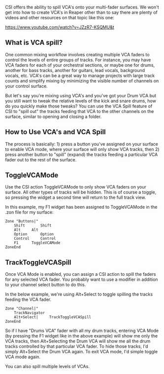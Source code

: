 CSI offers the ability to spill VCA's onto your multi-fader surfaces. We won't get into how to create VCA's in Reaper other than to say there are plenty of videos and other resources on that topic like this one:

https://www.youtube.com/watch?v=JZzR7-KSQMU&t

## What is VCA spill? 
One common mixing workflow involves creating multiple VCA faders to control the levels of entire groups of tracks. For instance, you may have VCA faders for each of your orchestral sections, or maybe one for drums, another for bass tracks, another for guitars, lead vocals, background vocals, etc. VCA's can be a great way to manage projects with large track counts and simplify mixing by minimizing the visible number of channels on your control surface.

But let's say you're mixing using VCA's and you've got your Drum VCA but you still want to tweak the relative levels of the kick and snare drums, how do you quickly make those tweaks? You can use the VCA Spill feature of CSI to "spill out" the tracks feeding that VCA to the other channels on the surface, similar to opening and closing a folder.

## How to Use VCA's and VCA Spill
The process is basically: 1) press a button you've assigned on your surface to enable VCA mode, where your surface will only show VCA tracks, then 2) press another button to "spill" (expand) the tracks feeding a particular VCA fader out to the rest of the surface.

## ToggleVCAMode
Use the CSI action ToggleVCAMode to only show VCA faders on your surface. All other types of tracks will be hidden. This is of course a toggle, so pressing the widget a second time will return to the full track view.

In this example, my F1 widget has been assigned to ToggleVCAMode in the .zon file for my surface:
```` 
Zone "Buttons|"
	Shift 		Shift
	Alt		Alt
	Option		Option
	Control		Control
	F1 		ToggleVCAMode
ZoneEnd
```` 

## TrackToggleVCASpill
Once VCA Mode is enabled, you can assign a CSI action to spill the faders for any selected VCA fader. You probably want to use a modifier in addition to your channel select button to do this. 

In the below example, we're using Alt+Select to toggle spilling the tracks feeding the VCA fader.
```` 
Zone "Channel|"
	TrackNavigator
	Alt+Select|		TrackToggleVCASpill
ZoneEnd
```` 

So if I have "Drums VCA" fader with all my drum tracks, entering VCA Mode (by pressing the F1 widget like in the above example) will show me only the VCA tracks, then Alt+Selecting the Drum VCA will show me all the drum tracks controlled by that particular VCA fader. To hide those tracks, I'd simply Alt+Select the Drum VCA again. To exit VCA mode, I'd simple toggle VCA mode again.

You can also spill multiple levels of VCAs.